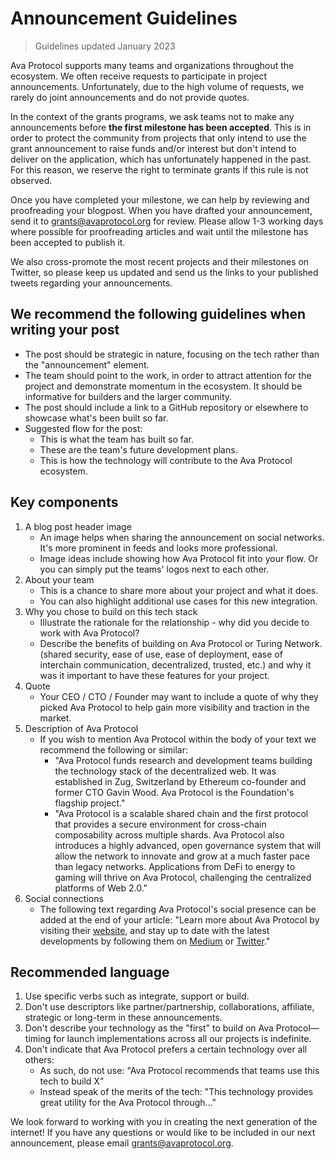 # Announcement Guidelines

> Guidelines updated January 2023

Ava Protocol supports many teams and organizations throughout the ecosystem. We often receive requests to participate in project announcements. Unfortunately, due to the high volume of requests, we rarely do joint announcements and do not provide quotes.

In the context of the grants programs, we ask teams not to make any announcements before **the first milestone has been accepted**. This is in order to protect the community from projects that only intend to use the grant announcement to raise funds and/or interest but don't intend to deliver on the application, which has unfortunately happened in the past. For this reason, we reserve the right to terminate grants if this rule is not observed.

Once you have completed your milestone, we can help by reviewing and proofreading your blogpost. When you have drafted your announcement, send it to [grants@avaprotocol.org](mailto:grants@avaprotocol.org) for review. Please allow 1-3 working days where possible for proofreading articles and wait until the milestone has been accepted to publish it.

We also cross-promote the most recent projects and their milestones on Twitter, so please keep us updated and send us the links to your published tweets regarding your announcements.

## We recommend the following guidelines when writing your post

- The post should be strategic in nature, focusing on the tech rather than the "announcement" element.
- The team should point to the work, in order to attract attention for the project and demonstrate momentum in the ecosystem. It should be informative for builders and the larger community.
- The post should include a link to a GitHub repository or elsewhere to showcase what's been built so far.
- Suggested flow for the post:
  - This is what the team has built so far.
  - These are the team's future development plans.
  - This is how the technology will contribute to the Ava Protocol ecosystem.

## Key components

1. A blog post header image
   - An image helps when sharing the announcement on social networks. It's more prominent in feeds and looks more professional.
   - Image ideas include showing how Ava Protocol fit into your flow. Or you can simply put the teams' logos next to each other.
2. About your team
   - This is a chance to share more about your project and what it does.
   - You can also highlight additional use cases for this new integration.
3. Why you chose to build on this tech stack
   - Illustrate the rationale for the relationship - why did you decide to work with Ava Protocol?
   - Describe the benefits of building on Ava Protocol or Turing Network. (shared security, ease of use, ease of deployment, ease of interchain communication, decentralized,
  trusted, etc.) and why it was it important to have these features for your project.
1. Quote
   - Your CEO / CTO / Founder may want to include a quote of why they picked Ava Protocol to help gain more visibility and traction in the market.
2. Description of Ava Protocol
   - If you wish to mention Ava Protocol within the body of your text we recommend the following or similar:
     - "Ava Protocol funds research and development teams building the
technology stack of the decentralized web. It was established in Zug, Switzerland by Ethereum co-founder and former CTO Gavin Wood. Ava Protocol is the Foundation's flagship project."
     - "Ava Protocol is a scalable shared chain and the first protocol that provides a secure environment for cross-chain composability across multiple shards. Ava Protocol also introduces a highly advanced, open governance system that will allow the network to innovate and grow at a much faster pace than legacy networks. Applications from DeFi to energy to gaming will thrive on Ava Protocol, challenging the centralized platforms of Web 2.0."
1. Social connections
   - The following text regarding Ava Protocol's social presence can be added at the end of your article: "Learn more about Ava Protocol by visiting their [website](https://avaprotocol.org), and stay up to date with the latest developments by following them on [Medium](https://medium.com/oak-blockchain) or [Twitter](https://twitter.com/oak_network)."
  
## Recommended language
  
1. Use specific verbs such as integrate, support or build.
2. Don't use descriptors like partner/partnership, collaborations, affiliate, strategic or long-term in these announcements.
3. Don't describe your technology as the "first" to build on Ava Protocol—timing for launch implementations across all our projects is indefinite.
4. Don't indicate that Ava Protocol prefers a certain technology over all others:
   - As such, do not use: "Ava Protocol recommends that teams use this tech to build X"
   - Instead speak of the merits of the tech: "This technology provides great utility for the Ava Protocol through..."

We look forward to working with you in creating the next generation of the internet! If you have any questions or would like to be included in our next announcement, please email [grants@avaprotocol.org](mailto:grants@avaprotocol.org).
